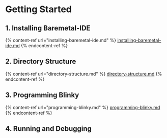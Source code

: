 # Getting Started

## 1. Installing Baremetal-IDE

{% content-ref url="installing-baremetal-ide.md" %}
[installing-baremetal-ide.md](installing-baremetal-ide.md)
{% endcontent-ref %}



## 2. Directory Structure

{% content-ref url="directory-structure.md" %}
[directory-structure.md](directory-structure.md)
{% endcontent-ref %}



## 3. Programming Blinky

{% content-ref url="programming-blinky.md" %}
[programming-blinky.md](programming-blinky.md)
{% endcontent-ref %}



## 4. Running and Debugging



